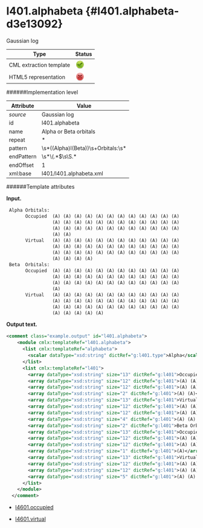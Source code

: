 # l401.alphabeta {#l401.alphabeta-d3e13092}

Gaussian log

| Type                                                                                                                                                | Status                                                                                                                                              |
|----|----|
| CML extraction template                                                                                                                             | ![](/imgs/Total.png)                                                                                                                                |
| HTML5 representation                                                                                                                                | ![](/imgs/None.png)                                                                                                                                 |

######Implementation level

| Attribute                                                                                                                                           | Value                                                                                                                                               |
|----|----|
| *source*                                                                                                                                            | Gaussian log                                                                                                                                        |
| id                                                                                                                                                  | l401.alphabeta                                                                                                                                      |
| name                                                                                                                                                | Alpha or Beta orbitals                                                                                                                              |
| repeat                                                                                                                                              | \*                                                                                                                                                  |
| pattern                                                                                                                                             | \\s\*((Alpha)I(Beta))\\s+Orbitals:\\s\*                                                                                                             |
| endPattern                                                                                                                                          | \\s\*\\(.\*\$\\s\\S.\*                                                                                                                              |
| endOffset                                                                                                                                           | 1                                                                                                                                                   |
| xml:base                                                                                                                                            | l401/l401.alphabeta.xml                                                                                                                             |

######Template attributes

**Input.**

     Alpha Orbitals:
           Occupied  (A) (A) (A) (A) (A) (A) (A) (A) (A) (A) (A) (A)
                     (A) (A) (A) (A) (A) (A) (A) (A) (A) (A) (A) (A)
                     (A) (A) (A) (A) (A) (A) (A) (A) (A) (A) (A) (A)
                     (A) (A)
           Virtual   (A) (A) (A) (A) (A) (A) (A) (A) (A) (A) (A) (A)
                     (A) (A) (A) (A) (A) (A) (A) (A) (A) (A) (A) (A)
                     (A) (A) (A) (A) (A) (A) (A) (A) (A) (A) (A) (A)
                     (A) (A) (A) (A)
     Beta  Orbitals:
           Occupied  (A) (A) (A) (A) (A) (A) (A) (A) (A) (A) (A) (A)
                     (A) (A) (A) (A) (A) (A) (A) (A) (A) (A) (A) (A)
                     (A) (A) (A) (A) (A) (A) (A) (A) (A) (A) (A) (A)
                     (A)
           Virtual   (A) (A) (A) (A) (A) (A) (A) (A) (A) (A) (A) (A)
                     (A) (A) (A) (A) (A) (A) (A) (A) (A) (A) (A) (A)
                     (A) (A) (A) (A) (A) (A) (A) (A) (A) (A) (A) (A)
                     (A) (A) (A) (A) (A)
      

**Output text.**

```xml
<comment class="example.output" id="l401.alphabeta">
    <module cmlx:templateRef="l401.alphabeta">
      <list cmlx:templateRef="alphabeta">
        <scalar dataType="xsd:string" dictRef="g:l401.type">Alpha</scalar>
      </list>
      <list cmlx:templateRef="l401">
        <array dataType="xsd:string" size="13" dictRef="g:l401">Occupied (A) (A) (A) (A) (A) (A) (A) (A) (A) (A) (A) (A)</array>
        <array dataType="xsd:string" size="12" dictRef="g:l401">(A) (A) (A) (A) (A) (A) (A) (A) (A) (A) (A) (A)</array>
        <array dataType="xsd:string" size="12" dictRef="g:l401">(A) (A) (A) (A) (A) (A) (A) (A) (A) (A) (A) (A)</array>
        <array dataType="xsd:string" size="2" dictRef="g:l401">(A) (A)</array>
        <array dataType="xsd:string" size="13" dictRef="g:l401">Virtual (A) (A) (A) (A) (A) (A) (A) (A) (A) (A) (A) (A)</array>
        <array dataType="xsd:string" size="12" dictRef="g:l401">(A) (A) (A) (A) (A) (A) (A) (A) (A) (A) (A) (A)</array>
        <array dataType="xsd:string" size="12" dictRef="g:l401">(A) (A) (A) (A) (A) (A) (A) (A) (A) (A) (A) (A)</array>
        <array dataType="xsd:string" size="4" dictRef="g:l401">(A) (A) (A) (A)</array>
        <array dataType="xsd:string" size="2" dictRef="g:l401">Beta Orbitals:</array>
        <array dataType="xsd:string" size="13" dictRef="g:l401">Occupied (A) (A) (A) (A) (A) (A) (A) (A) (A) (A) (A) (A)</array>
        <array dataType="xsd:string" size="12" dictRef="g:l401">(A) (A) (A) (A) (A) (A) (A) (A) (A) (A) (A) (A)</array>
        <array dataType="xsd:string" size="12" dictRef="g:l401">(A) (A) (A) (A) (A) (A) (A) (A) (A) (A) (A) (A)</array>
        <array dataType="xsd:string" size="1" dictRef="g:l401">(A)</array>
        <array dataType="xsd:string" size="13" dictRef="g:l401">Virtual (A) (A) (A) (A) (A) (A) (A) (A) (A) (A) (A) (A)</array>
        <array dataType="xsd:string" size="12" dictRef="g:l401">(A) (A) (A) (A) (A) (A) (A) (A) (A) (A) (A) (A)</array>
        <array dataType="xsd:string" size="12" dictRef="g:l401">(A) (A) (A) (A) (A) (A) (A) (A) (A) (A) (A) (A)</array>
        <array dataType="xsd:string" size="5" dictRef="g:l401">(A) (A) (A) (A) (A)</array>
      </list>
    </module>
  </comment>
```

-   [l4601.occupied](/out/md/cml/gaussian_log/l4601.occupied-d3e13105)

<!-- -->

-   [l4601.virtual](/out/md/cml/gaussian_log/l4601.virtual-d3e13120)


